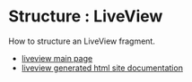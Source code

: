 # Structure : LiveView

How to structure an LiveView fragment.

* [liveview main page](src/site/markdown/index.md)
* [liveview generated html site documentation](https://plord12.github.io/samples/10.4.0-SNAPSHOT//opt/tibco/users/jenkins/workspace/EventProcessing/samples/structure/liveview/)
